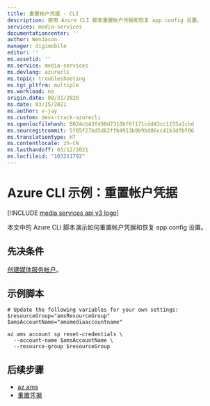```yaml
---
title: 重置帐户凭据 - CLI
description: 使用 Azure CLI 脚本重置帐户凭据和恢复 app.config 设置。
services: media-services
documentationcenter: ''
author: WenJason
manager: digimobile
editor: ''
ms.assetid: ''
ms.service: media-services
ms.devlang: azurecli
ms.topic: troubleshooting
ms.tgt_pltfrm: multiple
ms.workload: na
origin.date: 08/31/2020
ms.date: 03/15/2021
ms.author: v-jay
ms.custom: devx-track-azurecli
ms.openlocfilehash: 8024cb43fd98d7318bf6f171cdd43cc1155a1cbd
ms.sourcegitcommit: 5f85f27bd5d62ffb4913b9b9bd86cc41b3dfbf06
ms.translationtype: HT
ms.contentlocale: zh-CN
ms.lasthandoff: 03/12/2021
ms.locfileid: "103211792"
---
```

# <a name="azure-cli-example-reset-the-account-credentials"></a>Azure CLI 示例：重置帐户凭据

[!INCLUDE [media services api v3 logo](./includes/v3-hr.md)]

本文中的 Azure CLI 脚本演示如何重置帐户凭据和恢复 app.config 设置。

## <a name="prerequisites"></a>先决条件

[创建媒体服务帐户](./create-account-howto.md)。

## <a name="example-script"></a>示例脚本

```azurecli
# Update the following variables for your own settings:
$resourceGroup="amsResourceGroup"
$amsAccountName="amsmediaaccountname"

az ams account sp reset-credentials \
  --account-name $amsAccountName \
  --resource-group $resourceGroup
```

## <a name="next-steps"></a>后续步骤

* [az ams](https://docs.microsoft.com/cli/azure/ams?view=azure-cli-latest)
* [重置凭据](https://docs.microsoft.com/cli/azure/ams/account/sp#az-ams-account-sp-reset-credentials)
